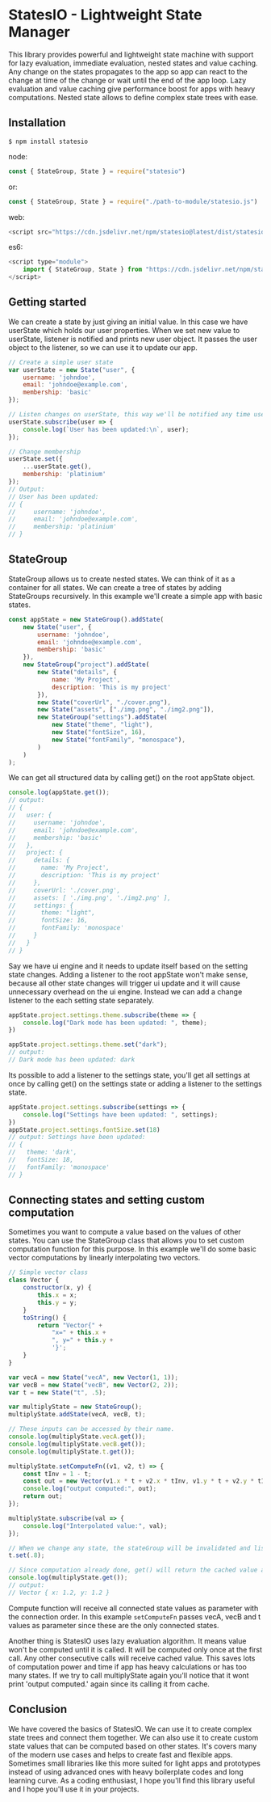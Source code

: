 # StatesIO - Lightweight State Manager

This library provides powerful and lightweight state machine with support for lazy evaluation, immediate evaluation, nested states and value caching.
Any change on the states propagates to the app so app can react to the change at time of the change or wait until the end of the app loop.
Lazy evaluation and value caching give performance boost for apps with heavy computations.
Nested state allows to define complex state trees with ease.

## Installation


```shell
$ npm install statesio
```

node:
```javascript
const { StateGroup, State } = require("statesio")
```

or:
```javascript
const { StateGroup, State } = require("./path-to-module/statesio.js")
```

web:
```javascript
<script src="https://cdn.jsdelivr.net/npm/statesio@latest/dist/statesio.min.js"> </script>
```

es6:
```javascript
<script type="module">
    import { StateGroup, State } from "https://cdn.jsdelivr.net/npm/statesio@latest/dist/statesio.module.js"
</script>
```


## Getting started

We can create a state by just giving an initial value. In this case we have userState which holds our user properties. When we set new value to userState, listener is notified and prints new user object. It passes the user object to the listener, so we can use it to update our app.

```javascript
// Create a simple user state
var userState = new State("user", {
    username: 'johndoe',
    email: 'johndoe@example.com',
    membership: 'basic'
});

// Listen changes on userState, this way we'll be notified any time userState is changed.
userState.subscribe(user => {
    console.log(`User has been updated:\n`, user);
});

// Change membership
userState.set({
    ...userState.get(),
    membership: 'platinium'
});
// Output: 
// User has been updated: 
// {
//     username: 'johndoe',
//     email: 'johndoe@example.com',
//     membership: 'platinium'
// }

```

## StateGroup

StateGroup allows us to create nested states. We can think of it as a container for all states.
We can create a tree of states by adding StateGroups recursively. In this example we'll create a simple
app with basic states.

```javascript
const appState = new StateGroup().addState(
    new State("user", {
        username: 'johndoe',
        email: 'johndoe@example.com',
        membership: 'basic'
    }),
    new StateGroup("project").addState(
        new State("details", {
            name: 'My Project',
            description: 'This is my project'
        }),
        new State("coverUrl", "./cover.png"),
        new State("assets", ["./img.png", "./img2.png"]),
        new StateGroup("settings").addState(
            new State("theme", "light"),
            new State("fontSize", 16),
            new State("fontFamily", "monospace"),
        )
    )
);
```

We can get all structured data by calling get() on the root appState object.

```javascript
console.log(appState.get());
// output:
// {
//   user: {
//     username: 'johndoe',
//     email: 'johndoe@example.com',
//     membership: 'basic'
//   },
//   project: {
//     details: { 
//       name: 'My Project', 
//       description: 'This is my project' 
//     },
//     coverUrl: './cover.png',
//     assets: [ './img.png', './img2.png' ],
//     settings: { 
//       theme: "light", 
//       fontSize: 16, 
//       fontFamily: 'monospace' 
//     }
//   }
// }
```

Say we have ui engine and it needs to update itself based on the setting state changes.
Adding a listener to the root appState won't make sense, because all other state changes will trigger ui update and 
it will cause unnecessary overhead on the ui engine. Instead we can add a change listener to the each setting state separately.

```javascript
appState.project.settings.theme.subscribe(theme => {
    console.log("Dark mode has been updated: ", theme);
})

appState.project.settings.theme.set("dark");
// output: 
// Dark mode has been updated: dark
```

Its possible to add a listener to the settings state, you'll get all settings at once by calling get() on the settings state or adding a listener to the settings state.

```javascript
appState.project.settings.subscribe(settings => {
    console.log("Settings have been updated: ", settings);
})
appState.project.settings.fontSize.set(18)
// output: Settings have been updated:
// {
//   theme: 'dark',
//   fontSize: 18,
//   fontFamily: 'monospace'
// }
```

## Connecting states and setting custom computation

Sometimes you want to compute a value based on the values of other states. 
You can use the StateGroup class that allows you to set custom computation function for this purpose.
In this example we'll do some basic vector computations by linearly interpolating two vectors.

```javascript
// Simple vector class
class Vector {
    constructor(x, y) {
        this.x = x;
        this.y = y;
    }
    toString() {
        return "Vector{" +
            "x=" + this.x +
            ", y=" + this.y +
            '}';
    }
}

var vecA = new State("vecA", new Vector(1, 1));
var vecB = new State("vecB", new Vector(2, 2));
var t = new State("t", .5);

var multiplyState = new StateGroup();
multiplyState.addState(vecA, vecB, t);

// These inputs can be accessed by their name.
console.log(multiplyState.vecA.get());
console.log(multiplyState.vecB.get());
console.log(multiplyState.t.get());

multiplyState.setComputeFn((v1, v2, t) => {
    const tInv = 1 - t;
    const out = new Vector(v1.x * t + v2.x * tInv, v1.y * t + v2.y * tInv);
    console.log("output computed:", out);
    return out;
});

multiplyState.subscribe(val => {
    console.log("Interpolated value:", val);
});

// When we change any state, the stateGroup will be invalidated and listener will be notified.
t.set(.8);

// Since computation already done, get() will return the cached value and won't print 'output computed'
console.log(multiplyState.get());
// output:
// Vector { x: 1.2, y: 1.2 }
```

Compute function will receive all connected state values as parameter with the connection order. In this example `setComputeFn` passes vecA, vecB and t values as parameter since these are the only connected states.

Another thing is StatesIO uses lazy evaluation algorithm. It means value won't be computed until it is called. It will be computed only once at the first call. Any other consecutive calls will receive cached value. This saves lots of computation power and time if app has heavy calculations or has too many states. If we try to call multiplyState again you'll notice that it wont print 'output computed.' again since its calling it from cache.

## Conclusion
We have covered the basics of StatesIO. We can use it to create complex state trees and connect them together. We can also use it to create custom state values that can be computed based on other states. It's covers many of the modern use cases and helps to create fast and flexible apps. Sometimes small libraries like this more suited for light apps and prototypes instead of using advanced ones with heavy boilerplate codes and long learning curve. As a coding enthusiast, I hope you'll find this library useful and I hope you'll use it in your projects.